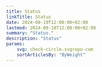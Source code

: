 ```yaml
---
title: Status
linkTitle: Status
date: 2024-08-10T12:00:00+02:00
lastmod: 2024-08-10T12:00:00+02:00
summary: "Status."
description: "Status"
params:
    svg: check-circle-svgrepo-com
    sortArticlesBy: "ByWeight"
---
```

